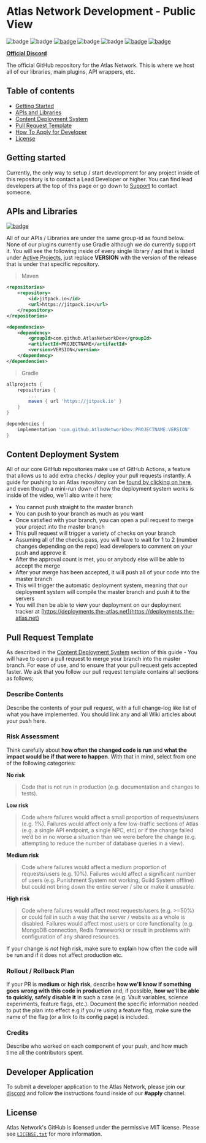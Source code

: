 # Atlas Network Development - Public View
![badge](https://img.shields.io/badge/owner-Swofty-important)
![badge](https://img.shields.io/badge/leads-Maploop%20%26%20Vespertilo-yellow)
[![badge](https://jitpack.io/v/Swofty-Developments/AtlasRedisAPI.svg)](https://jitpack.io/#Swofty-Developments/AtlasRedisAPI)
![badge](https://img.shields.io/badge/java%20version-v1.8.0-blueviolet)
![badge](https://img.shields.io/badge/developers-5-red)
[![badge](https://img.shields.io/discord/830345347867476000?label=discord)](https://discord.gg/atlasmc)
[![badge](https://img.shields.io/github/license/Swofty-Developments/AtlasRedisAPI)](https://github.com/Swofty-Developments/AtlasRedisAPI/blob/master/LICENSE.txt)

**[Official Discord](discord.gg/atlasmc)**

The official GitHub repository for the Atlas Network. This is where we host all of our libraries, main plugins, API wrappers, etc.

## Table of contents

* [Getting Started](#getting-started)
* [APIs and Libraries](#apis-and-libraries)
* [Content Deployment System](#content-deployment-system)
* [Pull Request Template](#pull-request-template)
* [How To Apply for Developer](#developer-application)
* [License](#license)

## Getting started

Currently, the only way to setup / start development for any project inside of this repository is to contact a Lead Developer or higher. You can find lead developers at the top of this page or go down to [Support](#support) to contact someone.

## APIs and Libraries

[![badge](https://jitpack.io/v/Swofty-Developments/AtlasRedisAPI.svg)](https://jitpack.io/#Swofty-Developments/AtlasRedisAPI)

All of our APIs / Libraries are under the same group-id as found below. None of our plugins currently use Gradle although we do currently support it. You will see the following inside of every single library / api that is listed under [Active Projects](#active-projects), just replace **VERSION** with the version of the release that is under that specific repository.

> Maven
```xml
<repositories>
    <repository>
        <id>jitpack.io</id>
        <url>https://jitpack.io</url>
    </repository>
</repositories>

<dependencies>
    <dependency>
        <groupId>com.github.AtlasNetworkDev</groupId>
        <artifactId>PROJECTNAME</artifactId>
        <version>VERSION</version>
    </dependency>
</dependencies>
```

> Gradle
```gradle
allprojects {
    repositories {
        ...
        maven { url 'https://jitpack.io' }
    }
}

dependencies {
    implementation 'com.github.AtlasNetworkDev:PROJECTNAME:VERSION'
}
```

## Content Deployment System

All of our core GitHub repositories make use of GitHub Actions, a feature that allows us to add extra checks / deploy your pull requests instantly. 
A guide for pushing to an Atlas repository can be [found by clicking on here](https://www.youtube.com/watch?v=UOBw3c8lv84), and even though a mini-run down of how the deployment system works is inside of the video, we'll also write it here;

- You cannot push straight to the master branch
- You can push to your branch as much as you want
- Once satisfied with your branch, you can open a pull request to merge your project into the master branch
- This pull request will trigger a variety of checks on your branch
- Assuming all of the checks pass, you will have to wait for 1 to 2 (number changes depending on the repo) lead developers to comment on your push and approve it
- After the approval count is met, you or anybody else will be able to accept the merge
- After your merge has been accepted, it will push all of your code into the master branch
- This will trigger the automatic deployment system, meaning that our deployment system will compile the master branch and push it to the servers
- You will then be able to view your deployment on our deployment tracker at [https://deployments.the-atlas.net](https://deployments.the-atlas.net)

## Pull Request Template

As described in the [Content Deployment System](#content-deployment-system) section of this guide - You will have to open a pull request to merge your branch into the master branch. For ease of use, and to ensure that your pull request gets accepted faster. We ask that you follow our pull request template contains all sections as follows;

### Describe Contents
Describe the contents of your pull request, with a full change-log like list of what you have implemented. You should link any and all Wiki articles about your push here.

### Risk Assessment
Think carefully about **how often the changed code is run** and **what the impact would be if that were to happen**. With that in mind, select from one of the following categories:

**No risk**
> Code that is not run in production (e.g. documentation and changes to tests).

**Low risk**
> Code where failures would affect a small proportion of requests/users (e.g. 1%). Failures would affect only a few low-traffic sections of Atlas (e.g. a single API endpoint, a single NPC, etc) or if the change failed we’d be in no worse a situation than we were before the change (e.g. attempting to reduce the number of database queries in a view).

**Medium risk**
> Code where failures would affect a medium proportion of requests/users (e.g. 10%). Failures would affect a significant number of users (e.g. Punishment System not working, Guild System offline) but could not bring down the entire server / site or make it unusable.

**High risk**
> Code where failures would affect most requests/users (e.g. >=50%) or could fail in such a way that the server / website as a whole is disabled. Failures would affect most users or core functionality (e.g. MongoDB connection, Redis framework) or result in problems with configuration of any shared resources.

If your change is _not_ high risk, make sure to explain how often the code will be run and if it does not affect production etc.

### Rollout / Rollback Plan

If your PR is **medium** or **high risk**, describe **how we'll know if something goes wrong with this code in production** and, if possible, **how we'll be able to quickly, safely disable it** in such a case (e.g. Vault variables, science experiments, feature flags, etc.). Document the specific information needed to put the plan into effect e.g if you're using a feature flag, make sure the name of the flag (or a link to its config page) is included.

### Credits

Describe who worked on each component of your push, and how much time all the contributors spent.

## Developer Application

To submit a developer application to the Atlas Network, please join our [discord](discord.gg/atlasmc) and follow the instructions found inside of our **#apply** channel.

## License
Atlas Network's GitHub is licensed under the permissive MIT license. Please see [`LICENSE.txt`](https://github.com/Swofty-Developments/AtlasRedisAPI/blob/master/LICENSE.txt) for more information.
